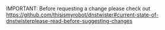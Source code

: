 IMPORTANT: Before requesting a change please check out https://github.com/thisismyrobot/dnstwister#current-state-of-dnstwisterplease-read-before-suggesting-changes

